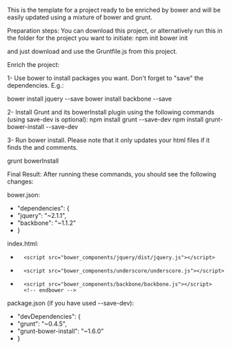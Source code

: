 This is the template for a project ready to be enriched by bower and will be easily updated using a mixture of bower and grunt.

Preparation steps:
You can download this project, or alternatively run this in the folder for the project you want to initiate:
npm init
bower init

and just download and use the Gruntfile.js from this project.

Enrich the project:

1- Use bower to install packages you want. Don't forget to "save" the dependencies. E.g.:

bower install jquery --save
bower install backbone --save

2- Install Grunt and its bowerInstall plugin using the following commands (using save-dev is optional):
npm install grunt --save-dev
npm install grunt-bower-install --save-dev

3- Run bower install. Please note that it only updates your html files if it finds the <!-- bower:js --> and <!-- endbower --> comments.

grunt bowerInstall

Final Result:
After running these commands, you should see the following changes:

bower.json:
+  "dependencies": {
+    "jquery": "~2.1.1",
+    "backbone": "~1.1.2"
+  }

index.html:
        <!-- bower:js -->
+       <script src="bower_components/jquery/dist/jquery.js"></script>
+       <script src="bower_components/underscore/underscore.js"></script>
+       <script src="bower_components/backbone/backbone.js"></script>
        <!-- endbower -->

package.json (if you have used --save-dev):
+  "devDependencies": {
+    "grunt": "~0.4.5",
+    "grunt-bower-install": "~1.6.0"
+  }
